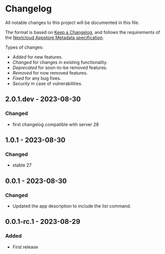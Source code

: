 # Changelog

All notable changes to this project will be documented in this file.

The format is based on [Keep a Changelog](https://keepachangelog.com/en/1.0.0/), and follows the requirements of the [Nextcloud Appstore Metadata specification](https://nextcloudappstore.readthedocs.io/en/latest/developer.html#changelog).

Types of changes:
- *Added* for new features.
- *Changed* for changes in existing functionality.
- *Deprecated* for soon-to-be removed features.
- *Removed* for now removed features.
- *Fixed* for any bug fixes.
- *Security* in case of vulnerabilities. 

<!-- changelog-linker -->
## 2.0.1.dev - 2023-08-30

### Changed
- first changelog compatible with server 28

## 1.0.1 - 2023-08-30

### Changed
- stable 27

## 0.0.1 - 2023-08-30

### Changed

- Updated the app description to include the list command.

## 0.0.1-rc.1 - 2023-08-29

### Added

- First release
